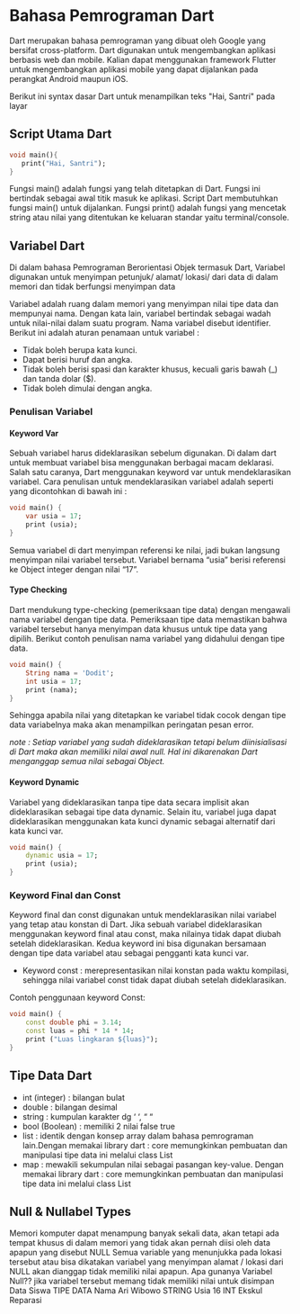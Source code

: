 # Bahasa Pemrograman Dart
Dart merupakan bahasa pemrograman yang dibuat oleh Google yang bersifat cross-platform. Dart digunakan untuk mengembangkan aplikasi berbasis web dan mobile. Kalian dapat menggunakan framework Flutter untuk mengembangkan aplikasi mobile yang dapat dijalankan pada perangkat Android maupun iOS. 

Berikut ini syntax dasar Dart untuk menampilkan teks "Hai, Santri" pada layar

## Script Utama Dart
```dart
void main(){
   print("Hai, Santri");
}
```
Fungsi main() adalah fungsi yang telah ditetapkan di Dart. Fungsi ini bertindak sebagai awal titik masuk ke aplikasi. Script Dart membutuhkan fungsi main() untuk dijalankan. Fungsi print() adalah fungsi yang mencetak string atau nilai yang ditentukan ke keluaran standar yaitu terminal/console.

## Variabel Dart
Di dalam bahasa Pemrograman Berorientasi Objek termasuk Dart, Variabel digunakan untuk menyimpan petunjuk/ alamat/ lokasi/ dari data di dalam memori dan tidak berfungsi menyimpan data 

Variabel adalah ruang dalam memori yang menyimpan nilai tipe data dan mempunyai nama. Dengan kata lain, variabel bertindak sebagai wadah untuk nilai-nilai dalam suatu program. Nama variabel disebut identifier. Berikut ini adalah aturan penamaan untuk variabel :
- Tidak boleh berupa kata kunci.
- Dapat berisi huruf dan angka.
- Tidak boleh berisi spasi dan karakter khusus, kecuali garis bawah (_) dan tanda dolar ($).
- Tidak boleh dimulai dengan angka.

### Penulisan Variabel 
#### Keyword Var
Sebuah variabel harus dideklarasikan sebelum digunakan. Di dalam dart untuk membuat variabel bisa menggunakan berbagai macam deklarasi. 
 Salah satu caranya, Dart menggunakan keyword var untuk mendeklarasikan variabel. Cara penulisan untuk mendeklarasikan variabel adalah seperti yang dicontohkan di bawah ini :

```dart
void main() {
    var usia = 17;
    print (usia); 
}
```
Semua variabel di dart menyimpan referensi ke nilai, jadi bukan langsung menyimpan nilai variabel tersebut. Variabel bernama “usia” berisi referensi ke Object integer dengan nilai “17”.

#### Type Checking 
Dart mendukung type-checking (pemeriksaan tipe data) dengan mengawali nama variabel dengan tipe data. Pemeriksaan tipe data memastikan bahwa variabel tersebut hanya menyimpan data khusus untuk tipe data yang dipilih. Berikut contoh penulisan nama variabel yang didahului dengan tipe data.

```dart
void main() {
    String nama = 'Dodit';
    int usia = 17;
    print (nama); 
}
```

Sehingga apabila nilai yang ditetapkan ke variabel tidak cocok dengan tipe data variabelnya maka akan menampilkan peringatan pesan error.

*note : Setiap variabel yang sudah dideklarasikan tetapi belum diinisialisasi di Dart maka akan memiliki nilai awal null. Hal ini dikarenakan Dart menganggap semua nilai sebagai Object.*

#### Keyword Dynamic 
Variabel yang dideklarasikan tanpa tipe data secara implisit akan dideklarasikan sebagai tipe data dynamic. Selain itu, variabel juga dapat dideklarasikan menggunakan kata kunci dynamic sebagai alternatif dari kata kunci var.
```dart
void main() {
    dynamic usia = 17;
    print (usia); 
}
```
### Keyword Final dan Const
Keyword final dan const digunakan untuk mendeklarasikan nilai variabel yang tetap atau konstan di Dart. Jika sebuah variabel dideklarasikan menggunakan keyword final atau const, maka nilainya tidak dapat diubah setelah dideklarasikan. Kedua keyword ini bisa digunakan bersamaan dengan tipe data variabel atau sebagai pengganti kata kunci var.
- Keyword const :  merepresentasikan nilai konstan pada waktu kompilasi, sehingga nilai variabel const tidak dapat diubah setelah dideklarasikan.

Contoh penggunaan keyword Const:

```dart
void main() {
    const double phi = 3.14;
    const luas = phi * 14 * 14;
    print ("Luas lingkaran ${luas}"); 
}
```

## Tipe Data Dart
-	int (integer)	: bilangan bulat
-	double 		: bilangan desimal
-	string		: kumpulan karakter dg ‘ ‘, “ “
-	bool (Boolean)	: memiliki 2 nilai false true
-	list : identik dengan konsep array dalam bahasa pemrograman lain.Dengan memakai library dart : core memungkinkan pembuatan dan manipulasi tipe data ini melalui class List 
-	map : mewakili sekumpulan nilai sebagai pasangan key-value. Dengan memakai library dart : core memungkinkan pembuatan dan manipulasi tipe data ini melalui class List 

  
## Null & Nullabel Types
Memori komputer dapat menampung banyak sekali data, akan tetapi ada tempat khusus di dalam memori yang tidak akan pernah diisi oleh data apapun yang disebut NULL 
Semua variable yang menunjukka pada lokasi tersebut atau bisa dikatakan variabel yang menyimpan alamat / lokasi dari NULL akan dianggap tidak memiliki nilai apapun.
 Apa gunanya Variabel Null??
jika variabel tersebut memang tidak memiliki nilai untuk disimpan 
Data Siswa	TIPE DATA
Nama	Ari Wibowo	STRING
Usia	16	INT
Ekskul 	Reparasi 	

